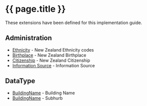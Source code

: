 # {{ page.title }}

These extensions have been defined for this implementation guide.

## Administration

* [Ethnicity](StructureDefinition-nzethnicity.html) - New Zealand Ethnicity codes
* [Birthplace](StructureDefinition-patient-birthplace.html) - New Zealand Birthplace
* [Citizenship](StructureDefinition-patient-nzcitizenship.html) - New Zealand Citizenship
* [Information Source](StructureDefinition-informationsource.html) - Information Source

## DataType
* [BuildingName](StructureDefinition-nhiBuildingName.html) - Building Name
* [BuildingName](StructureDefinition-nhiSubhurb.html) - Subhurb